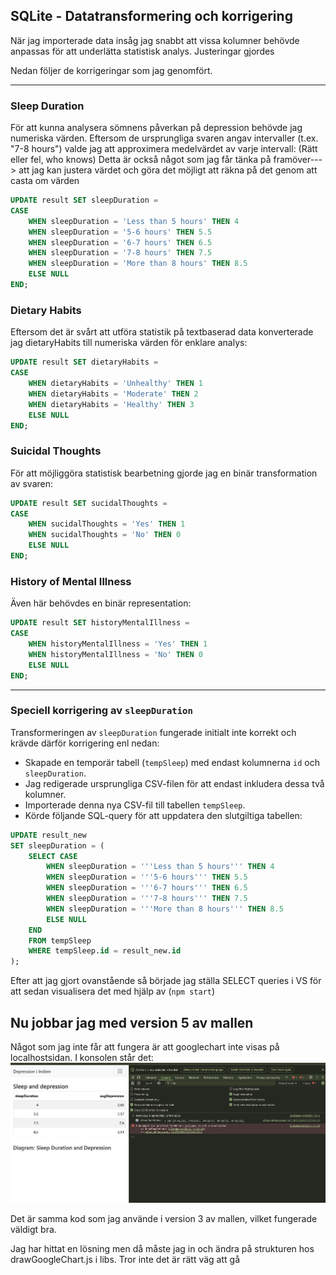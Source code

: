 ## SQLite - Datatransformering och korrigering

När jag importerade data insåg jag snabbt att vissa kolumner behövde anpassas för att underlätta statistisk analys. Justeringar gjordes

Nedan följer de korrigeringar som jag genomfört.


---

### Sleep Duration
För att kunna analysera sömnens påverkan på depression behövde jag numeriska värden. Eftersom de ursprungliga svaren angav intervaller (t.ex. "7-8 hours") valde jag att approximera medelvärdet av varje intervall: (Rätt eller fel, who knows) Detta är också något som jag får tänka på framöver---> att jag kan justera värdet och göra det möjligt att räkna på det genom att casta om värden 

```sql
UPDATE result SET sleepDuration =
CASE
    WHEN sleepDuration = 'Less than 5 hours' THEN 4
    WHEN sleepDuration = '5-6 hours' THEN 5.5
    WHEN sleepDuration = '6-7 hours' THEN 6.5
    WHEN sleepDuration = '7-8 hours' THEN 7.5
    WHEN sleepDuration = 'More than 8 hours' THEN 8.5
    ELSE NULL
END;
```

### Dietary Habits
Eftersom det är svårt att utföra statistik på textbaserad data konverterade jag dietaryHabits till numeriska värden för enklare analys:

```sql
UPDATE result SET dietaryHabits =
CASE
    WHEN dietaryHabits = 'Unhealthy' THEN 1
    WHEN dietaryHabits = 'Moderate' THEN 2
    WHEN dietaryHabits = 'Healthy' THEN 3
    ELSE NULL
END;
```

### Suicidal Thoughts
För att möjliggöra statistisk bearbetning gjorde jag en binär transformation av svaren:

```sql
UPDATE result SET sucidalThoughts =
CASE
    WHEN sucidalThoughts = 'Yes' THEN 1
    WHEN sucidalThoughts = 'No' THEN 0
    ELSE NULL
END;
```

### History of Mental Illness
Även här behövdes en binär representation:

```sql
UPDATE result SET historyMentalIllness =
CASE
    WHEN historyMentalIllness = 'Yes' THEN 1
    WHEN historyMentalIllness = 'No' THEN 0
    ELSE NULL
END;
```

---

### Speciell korrigering av `sleepDuration`
Transformeringen av `sleepDuration` fungerade initialt inte korrekt och krävde därför korrigering enl nedan:

- Skapade en temporär tabell (`tempSleep`) med endast kolumnerna `id` och `sleepDuration`.
- Jag redigerade ursprungliga CSV-filen för att endast inkludera dessa två kolumner.
- Importerade denna nya CSV-fil till tabellen `tempSleep`.
- Körde följande SQL-query för att uppdatera den slutgiltiga tabellen:

```sql
UPDATE result_new
SET sleepDuration = (
    SELECT CASE
        WHEN sleepDuration = '''Less than 5 hours''' THEN 4
        WHEN sleepDuration = '''5-6 hours''' THEN 5.5
        WHEN sleepDuration = '''6-7 hours''' THEN 6.5
        WHEN sleepDuration = '''7-8 hours''' THEN 7.5
        WHEN sleepDuration = '''More than 8 hours''' THEN 8.5
        ELSE NULL
    END
    FROM tempSleep
    WHERE tempSleep.id = result_new.id
);
```

Efter att jag gjort ovanstående så började jag ställa SELECT queries i VS för att sedan visualisera det med hjälp av (`npm start`)


## Nu jobbar jag med version 5 av mallen

Något som jag inte får att fungera är att googlechart inte visas på localhostsidan. 
I konsolen står det: ![alt text](image.png)

Det är samma kod som jag använde i version 3 av mallen, vilket fungerade väldigt bra. 

Jag har hittat en lösning men då måste jag in och ändra på strukturen hos drawGoogleChart.js i libs.
Tror inte det är rätt väg att gå
